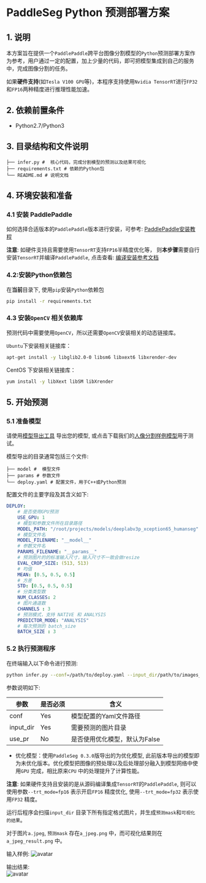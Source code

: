 # PaddleSeg Python 预测部署方案

## 1. 说明
本方案旨在提供一个`PaddlePaddle`跨平台图像分割模型的`Python`预测部署方案作为参考，用户通过一定的配置，加上少量的代码，即可把模型集成到自己的服务中，完成图像分割的任务。

如果**硬件支持**(如`Tesla V100 GPU`等)，本程序支持使用`Nvidia TensorRT`进行`FP32`和`FP16`两种精度进行推理性能加速。

## 2. 依赖前置条件
* Python2.7/Python3

## 3. 目录结构和文件说明
```
├── infer.py #  核心代码，完成分割模型的预测以及结果可视化
├── requirements.txt # 依赖的Python包
└── README.md # 说明文档
```

## 4. 环境安装和准备
### 4.1 安装 PaddlePaddle

如何选择合适版本的`PaddlePaddle`版本进行安装，可参考: [PaddlePaddle安装教程](https://www.paddlepaddle.org.cn/install/doc/)

**注意**: 如硬件支持且需要使用`TensorRT`支持`FP16`半精度优化等， 则**本步骤**需要自行安装`TensorRT`并编译`PaddlePaddle`, 点击查看: 
 [编译安装参考文档](docs/compile_paddle_with_tensorrt.md)

### 4.2:安装Python依赖包
在**当前**目录下, 使用`pip`安装`Python`依赖包
```bash
pip install -r requirements.txt
```
### 4.3 安装`OpenCV` 相关依赖库
预测代码中需要使用`OpenCV`，所以还需要`OpenCV`安装相关的动态链接库。

`Ubuntu`下安装相关链接库：
```bash
apt-get install -y libglib2.0-0 libsm6 libxext6 libxrender-dev
```

CentOS 下安装相关链接库：
```bash
yum install -y libXext libSM libXrender
```

## 5. 开始预测
### 5.1 准备模型
请使用[模型导出工具](../../docs/model_export.md) 导出您的模型, 或点击下载我们的[人像分割样例模型](https://bj.bcebos.com/paddleseg/inference/human_freeze_model.zip)用于测试。

模型导出的目录通常包括三个文件: 
```
├── model #  模型文件
├── params # 参数文件
└── deploy.yaml # 配置文件，用于C++或Python预测
```
配置文件的主要字段及其含义如下:
```yaml
DEPLOY:
    # 是否使用GPU预测
    USE_GPU: 1
    # 模型和参数文件所在目录路径
    MODEL_PATH: "/root/projects/models/deeplabv3p_xception65_humanseg"
    # 模型文件名
    MODEL_FILENAME: "__model__"
    # 参数文件名
    PARAMS_FILENAME: "__params__"
    # 预测图片的的标准输入尺寸，输入尺寸不一致会做resize
    EVAL_CROP_SIZE: (513, 513)
    # 均值
    MEAN: [0.5, 0.5, 0.5]
    # 方差
    STD: [0.5, 0.5, 0.5]
    # 分类类型数
    NUM_CLASSES: 2
    # 图片通道数
    CHANNELS : 3
    # 预测模式，支持 NATIVE 和 ANALYSIS
    PREDICTOR_MODE: "ANALYSIS"
    # 每次预测的 batch_size
    BATCH_SIZE : 3
```
### 5.2 执行预测程序
在终端输入以下命令进行预测:
```bash
python infer.py --conf=/path/to/deploy.yaml --input_dir/path/to/images_directory --use_pr=False
```
参数说明如下:

| 参数 | 是否必须|含义 |
|-------|-------|----------|
| conf | Yes|模型配置的Yaml文件路径 |
| input_dir |Yes| 需要预测的图片目录 |
| use_pr |No|是否使用优化模型，默认为False|

* 优化模型：使用`PaddleSeg 0.3.0`版导出的为优化模型, 此前版本导出的模型即为未优化版本。优化模型把图像的预处理以及后处理部分融入到模型网络中使用`GPU` 完成，相比原来`CPU` 中的处理提升了计算性能。

**注意**: 如果硬件支持且安装的是从源码编译集成`TensorRT`的`PaddlePaddle`, 则可以使用参数`--trt_mode=fp16` 表示开启`FP16` 精度优化, 使用`--trt_mode=fp32` 表示使用`FP32` 精度。

运行后程序会扫描`input_dir` 目录下所有指定格式图片，并生成`预测mask`和`可视化的结果`。

对于图片`a.jpeg`, `预测mask` 存在`a_jpeg.png` 中，而可视化结果则在`a_jpeg_result.png` 中。

输入样例:
![avatar](../cpp/images/humanseg/demo2.jpeg)

输出结果:  
![avatar](../cpp/images/humanseg/demo2.jpeg_result.png)
